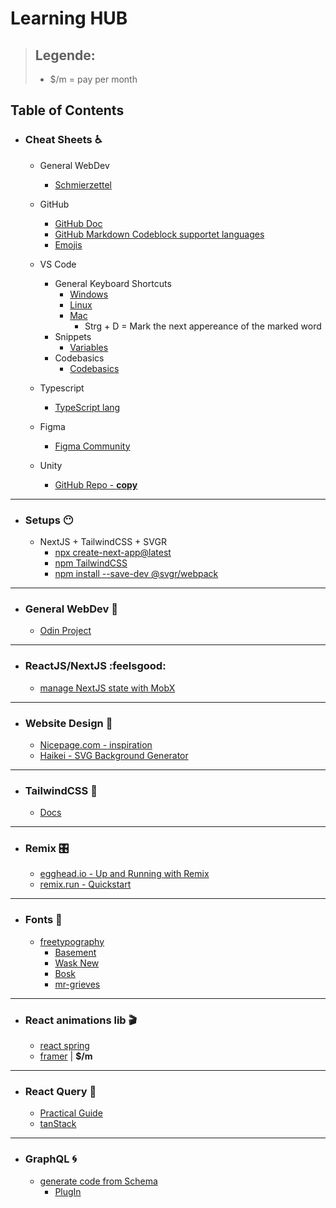 # **Learning HUB**
> ## Legende:
> - $/m = pay per month

## Table of Contents
- ### **Cheat Sheets** :wheelchair:
  - General WebDev
    - [Schmierzettel](https://github.com/MaalRocks/Ressourcen/blob/main/webDev.md)
    
  - GitHub
    - [GitHub Doc](https://docs.github.com/en/get-started/writing-on-github/getting-started-with-writing-and-formatting-on-github/basic-writing-and-formatting-syntax)
    - [GitHub Markdown Codeblock supportet languages](https://github.com/github/linguist/blob/master/lib/linguist/languages.yml)
    - [Emojis](https://github.com/ikatyang/emoji-cheat-sheet/blob/master/README.md)

  - VS Code
    - General Keyboard Shortcuts
      - [Windows](https://code.visualstudio.com/shortcuts/keyboard-shortcuts-windows.pdf)
      - [Linux](https://code.visualstudio.com/shortcuts/keyboard-shortcuts-linux.pdf)
      - [Mac](https://code.visualstudio.com/shortcuts/keyboard-shortcuts-macos.pdf)
        - Strg + D = Mark the next appereance of the marked word
    - Snippets
      - [Variables](https://code.visualstudio.com/docs/editor/userdefinedsnippets#_variables)
    - Codebasics
      - [Codebasics](https://code.visualstudio.com/docs/editor/codebasics)
  
  - Typescript
    - [TypeScript lang](https://www.typescriptlang.org/cheatsheets)

  - Figma
    - [Figma Community](https://www.figma.com/community/file/956945873510691309)
    
  - Unity
    - [GitHub Repo - **copy**](https://github.com/MaalRocks/Unity_CheatSheet)

---

- ### **Setups** :no_mouth:
  - NextJS + TailwindCSS + SVGR
    - [npx create-next-app@latest](https://nextjs.org/docs/getting-started)
    - [npm TailwindCSS](https://tailwindcss.com/docs/guides/nextjs)
    - [npm install --save-dev @svgr/webpack](https://react-svgr.com/docs/next/)

---

- ### **General WebDev** :anger:
  - [Odin Project](https://www.theodinproject.com/paths/foundations/courses/foundations)

---

- ### **ReactJS/NextJS** 	:feelsgood:
  - [manage NextJS state with MobX](https://dev.to/ivandotv/mobx-server-side-rendering-with-next-js-4m18)
  
---  
  
- ### **Website Design** :art:
  - [Nicepage.com - inspiration](https://nicepage.com/de/website-design)
  - [Haikei - SVG Background Generator](https://app.haikei.app/)
 
--- 
 
- ### **TailwindCSS** :rainbow:
  - [Docs](https://tailwindcss.com/docs/aspect-ratio)

---


- ### **Remix** :control_knobs:
  - [egghead.io - Up and Running with Remix](https://egghead.io/courses/up-and-running-with-remix-b82b6bb6)
  - [remix.run - Quickstart](https://remix.run/docs/en/v1/tutorials/blog#quickstart)

---
  
  
- ### **Fonts** :page_facing_up:
  - [freetypography](freetypography.com/)
    - [Basement](https://freetypography.com/2020/05/02/free-font-basement/)
    - [Wask New](https://freetypography.com/2015/09/06/free-font-wask-new/)
    - [Bosk](https://freetypography.com/2017/10/08/free-font-bosk/)
    - [mr-grieves](https://freetypography.com/2018/09/16/free-font-mr-grieves/)

---

- ### **React animations lib** :clapper:
  - [react spring](https://github.com/pmndrs/react-spring)
  - [framer](https://github.com/framer/motion/tree/main/packages/framer-motion) | **$/m**
 
---
 
- ### **React Query** :postal_horn:
  - [Practical Guide](https://tkdodo.eu/blog/practical-react-query)   
  - [tanStack](https://tanstack.com/)

---

- ### **GraphQL** :cyclone:
  - [generate code from Schema](https://www.graphql-code-generator.com/)
    - [PlugIn](https://www.graphql-code-generator.com/plugins/typescript/typescript-react-query)
